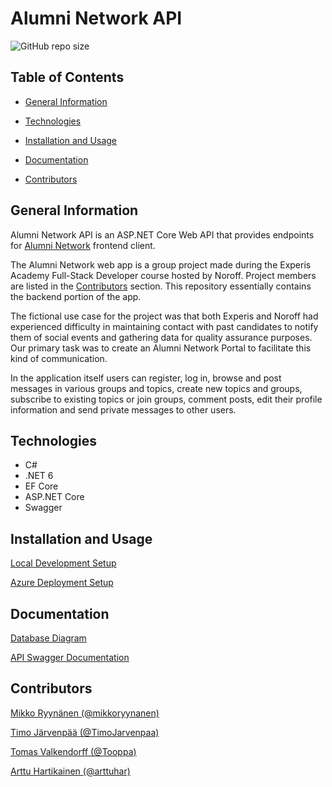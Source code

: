 # Alumni Network API

![GitHub repo size](https://img.shields.io/github/repo-size/fi-dotnet-alumni/AlumniNetworkAPI)

## Table of Contents

- [General Information](#general-information)

- [Technologies](#technologies)

- [Installation and Usage](#installation-and-usage)

- [Documentation](#documentation)

- [Contributors](#contributors)

## General Information

Alumni Network API is an ASP.NET Core Web API that provides endpoints for [Alumni Network](https://github.com/Tooppa/alumni-network) frontend client.

The Alumni Network web app is a group project made during the Experis Academy Full-Stack Developer course hosted by Noroff. Project members are listed in the [Contributors](#contributors) section. This repository essentially contains the backend portion of the app.

The fictional use case for the project was that both Experis and Noroff had experienced difficulty in maintaining contact with past candidates to notify them of social events and gathering data for quality assurance purposes. Our primary task was to create an Alumni Network Portal to facilitate this kind of communication.

In the application itself users can register, log in, browse and post messages in various groups and topics, create new topics and groups, subscribe to existing topics or join groups, comment posts, edit their profile information and send private messages to other users.

## Technologies

- C#
- .NET 6
- EF Core
- ASP.NET Core
- Swagger

## Installation and Usage

[Local Development Setup](Documentation/local_development.md)

[Azure Deployment Setup](Documentation/azure_deployment.md)

## Documentation

[Database Diagram](Documentation/alumni_database_diagram.png)

[API Swagger Documentation](https://fi-dotnet-alumni.github.io/AlumniNetworkAPISwagger/)


## Contributors

[Mikko Ryynänen (@mikkoryynanen)](https://github.com/mikkoryynanen)

[Timo Järvenpää (@TimoJarvenpaa)](https://github.com/TimoJarvenpaa)

[Tomas Valkendorff (@Tooppa)](https://github.com/Tooppa)

[Arttu Hartikainen (@arttuhar)](https://github.com/arttuhar)
